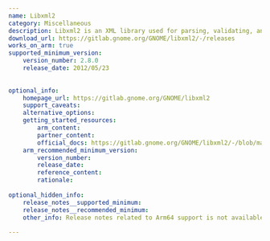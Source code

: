 ```yaml
---
name: Libxml2
category: Miscellaneous
description: Libxml2 is an XML library used for parsing, validating, and manipulating XML documents efficiently in various software applications.
download_url: https://gitlab.gnome.org/GNOME/libxml2/-/releases
works_on_arm: true
supported_minimum_version:
    version_number: 2.8.0
    release_date: 2012/05/23
 
 
optional_info:
    homepage_url: https://gitlab.gnome.org/GNOME/libxml2
    support_caveats:
    alternative_options:
    getting_started_resources:
        arm_content:
        partner_content:
        official_docs: https://gitlab.gnome.org/GNOME/libxml2/-/blob/master/README.md?ref_type=heads
    arm_recommended_minimum_version:
        version_number:
        release_date:
        reference_content:
        rationale:
 
optional_hidden_info:
    release_notes__supported_minimum: 
    release_notes__recommended_minimum:
    other_info: Release notes related to Arm64 support is not available, but version 2.8.0 of libxml2 is getting installed successfully in Arm64/Linux machine.
 
---
```

